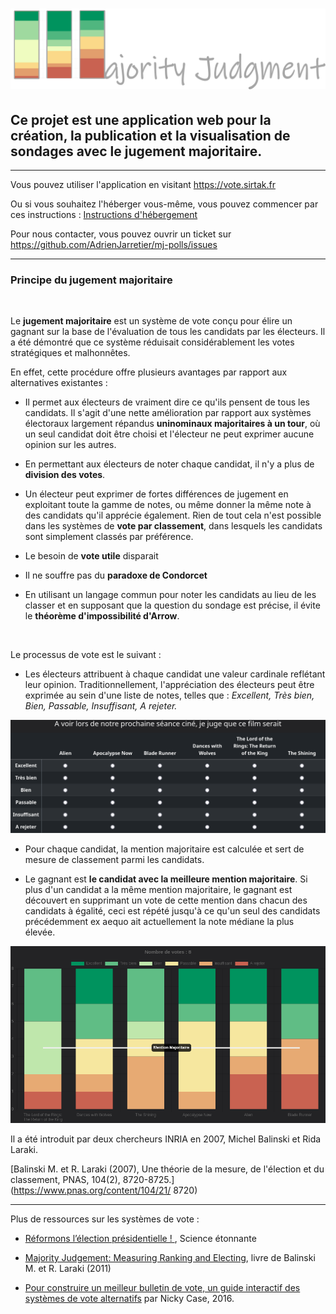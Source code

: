 # ![Jugement majoritaire](/static/public/images/logo.png "Jugement majoritaire")

## Ce projet est une application web pour la création, la publication et la visualisation de sondages avec le **jugement majoritaire**.
---

Vous pouvez utiliser l'application en visitant <https://vote.sirtak.fr>


Ou si vous souhaitez l'héberger vous-même, vous pouvez commencer par ces instructions : [Instructions d'hébergement](./readme_hosting.md)

Pour nous contacter, vous pouvez ouvrir un ticket sur <https://github.com/AdrienJarretier/mj-polls/issues>

---
### Principe du jugement majoritaire

<br>

Le **jugement majoritaire** est un système de vote conçu pour élire un gagnant sur la base de l'évaluation de tous les candidats par les électeurs. Il a été démontré que ce système réduisait considérablement les votes stratégiques et malhonnêtes.

En effet, cette procédure offre plusieurs avantages par rapport aux alternatives existantes :

+ Il permet aux électeurs de vraiment dire ce qu'ils pensent de tous les candidats. Il s'agit d'une nette amélioration par rapport aux systèmes électoraux largement répandus **uninominaux majoritaires à un tour**, où un seul candidat doit être choisi et l'électeur ne peut exprimer aucune opinion sur les autres.

+ En permettant aux électeurs de noter chaque candidat, il n'y a plus de **division des votes**.

+ Un électeur peut exprimer de fortes différences de jugement en exploitant toute la gamme de notes, ou même donner la même note à des candidats qu'il apprécie également. Rien de tout cela n'est possible dans les systèmes de **vote par classement**, dans lesquels les candidats sont simplement classés par préférence.

+ Le besoin de **vote utile** disparait

+ Il ne souffre pas du **paradoxe de Condorcet**

+ En utilisant un langage commun pour noter les candidats au lieu de les classer et en supposant que la question du sondage est précise, il évite le **théorème d'impossibilité d'Arrow**.

<br>

Le processus de vote est le suivant :

+ Les électeurs attribuent à chaque candidat une valeur cardinale reflétant leur opinion. Traditionnellement, l'appréciation des électeurs peut être exprimée au sein d'une liste de notes, telles que :
*Excellent, Très bien, Bien, Passable, Insuffisant, A rejeter.*

![Exemple de sondage](/static/public/images/context/fr/pollExample.png "Exemple de sondage")

+ Pour chaque candidat, la mention majoritaire est calculée et sert de mesure de classement parmi les candidats.

+ Le gagnant est **le candidat avec la meilleure mention majoritaire**. Si plus d'un candidat a la même mention majoritaire, le gagnant est découvert en supprimant un vote de cette mention dans chacun des candidats à égalité, ceci est répété jusqu'à ce qu'un seul des candidats précédemment ex aequo ait actuellement la note médiane la plus élevée.

![Exemple de résultats](/static/public/images/context/fr/resultsExample.png "Exemple de résultats")


Il a été introduit par deux chercheurs INRIA en 2007, Michel Balinski et Rida Laraki.


[Balinski M. et R. Laraki (2007), Une théorie de la mesure, de l'élection et du classement, PNAS, 104(2), 8720-8725.](https://www.pnas.org/content/104/21/ 8720)

----
Plus de ressources sur les systèmes de vote :

+ [Réformons l’élection présidentielle ! ](https://scienceetonnante.com/2016/10/21/reformons-lelection-presidentielle/), Science étonnante

+ [Majority Judgement: Measuring Ranking and Electing](https://mitpress.mit.edu/books/majority-judgment), livre de Balinski M. et R. Laraki (2011)

+ [Pour construire un meilleur bulletin de vote, un guide interactif des systèmes de vote alternatifs](https://ncase.me/ballot/) par Nicky Case, 2016.